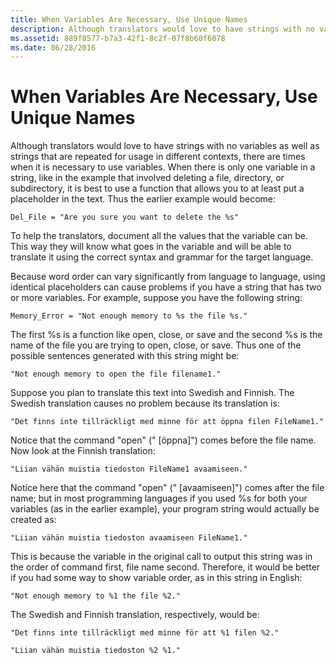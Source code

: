 ```yaml
---
title: When Variables Are Necessary, Use Unique Names
description: Although translators would love to have strings with no variables as well as strings that are repeated for usage in different contexts, there are times when it is necessary to use variables.
ms.assetid: 889f8577-b7a3-42f1-8c2f-07f8b60f6078
ms.date: 06/28/2016
---
```

# When Variables Are Necessary, Use Unique Names

Although translators would love to have strings with no variables as well as strings that are repeated for usage in different contexts, there are times when it is necessary to use variables. When there is only one variable in a string, like in the example that involved deleting a file, directory, or subdirectory, it is best to use a function that allows you to at least put a placeholder in the text. Thus the earlier example would become:

```
Del_File = "Are you sure you want to delete the %s"
```

To help the translators, document all the values that the variable can be. This way they will know what goes in the variable and will be able to translate it using the correct syntax and grammar for the target language.

Because word order can vary significantly from language to language, using identical placeholders can cause problems if you have a string that has two or more variables. For example, suppose you have the following string:

```
Memory_Error = "Not enough memory to %s the file %s."
```

The first %s is a function like open, close, or save and the second %s is the name of the file you are trying to open, close, or save. Thus one of the possible sentences generated with this string might be:

```
"Not enough memory to open the file filename1."
```

Suppose you plan to translate this text into Swedish and Finnish. The Swedish translation causes no problem because its translation is:

```
"Det finns inte tillräckligt med minne för att öppna filen FileName1."
```

Notice that the command "open" (" [öppna]") comes before the file name. Now look at the Finnish translation:

```
"Liian vähän muistia tiedoston FileName1 avaamiseen."
```

Notice here that the command "open" (" [avaamiseen]") comes after the file name; but in most programming languages if you used %s for both your variables (as in the earlier example), your program string would actually be created as:

```
"Liian vähän muistia tiedoston avaamiseen FileName1."
```

This is because the variable in the original call to output this string was in the order of command first, file name second. Therefore, it would be better if you had some way to show variable order, as in this string in English:

```
"Not enough memory to %1 the file %2."
```

The Swedish and Finnish translation, respectively, would be:

```
"Det finns inte tillräckligt med minne för att %1 filen %2."

"Liian vähän muistia tiedoston %2 %1."
```
